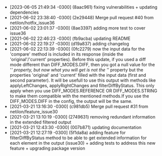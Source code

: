 - [2023-06-05 21:49:34 -0300] (8aac961) fixing vulnerabilities + updating dependencies
- [2021-06-02 23:38:40 -0300] (2e29448) Merge pull request #40 from netilon/hotfix_issue36
- [2021-06-02 23:01:37 -0300] (8ae3397) adding more test to cover issue36
- [2021-06-02 22:46:23 -0300] (fb9acba) updating README
- [2021-06-02 22:19:27 -0300] (d19a837) adding changelog
- [2021-06-02 22:13:39 -0300] (0fc2279) now the input data for the 'compare' method is included in its response (inside the 'original'/'current' properties). Before this update, if you used a diff mode different than DIFF_MODES.DIFF, then you got a null value for the '_' property, but now what you will get is not the '_' property but the properties 'original' and 'current' filled with the input data (first and second parameter). It will be usefull to use this output with methods like applyLeftChanges, applyRightChanges and filterDiffByStatus. This only apply when you use DIFF_MODES.REFERENCE OR DIFF_MODES.STRING to make them compatible with the mentioned methods.If you use the DIFF_MODES.DIFF in the config, the output will be the same.
- [2021-03-21 13:16:30 -0300] (c981db5) Merge pull request #31 from netilon/feature_issue30
- [2021-03-21 13:10:19 -0300] (2749631) removing redundant information in the extended filtered output
- [2021-03-21 12:43:30 -0300] (007b871) updating documentation
- [2021-03-21 12:27:19 -0300] (5f1da8a) adding feature for filterDiffByStatus method to be able to get extended information for each element in the output (issue30) + adding tests to address this new feature + upgrading package version